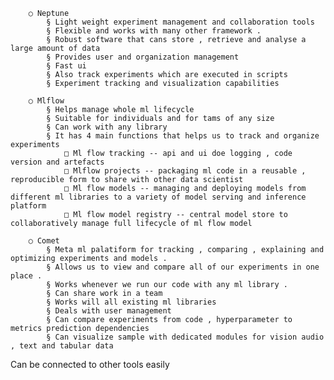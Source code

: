     	○ Neptune
    		§ Light weight experiment management and collaboration tools
    		§ Flexible and works with many other framework .
    		§ Robust software that cans store , retrieve and analyse a large amount of data
    		§ Provides user and organization management
    		§ Fast ui
    		§ Also track experiments which are executed in scripts
    		§ Experiment tracking and visualization capabilities

    	○ Mlflow
    		§ Helps manage whole ml lifecycle
    		§ Suitable for individuals and for tams of any size
    		§ Can work with any library
    		§ It has 4 main functions that helps us to track and organize experiments
    			□ Ml flow tracking -- api and ui doe logging , code version and artefacts
    			□ Mlflow projects -- packaging ml code in a reusable , reproducible form to share with other data scientist
    			□ Ml flow models -- managing and deploying models from different ml libraries to a variety of model serving and inference platform
    			□ Ml flow model registry -- central model store to collaboratively manage full lifecycle of ml flow model

    	○ Comet
    		§ Meta ml palatiform for tracking , comparing , explaining and optimizing experiments and models .
    		§ Allows us to view and compare all of our experiments in one place .
    		§ Works whenever we run our code with any ml library .
    		§ Can share work in a team
    		§ Works will all existing ml libraries
    		§ Deals with user management
    		§ Can compare experiments from code , hyperparameter to metrics prediction dependencies
    		§ Can visualize sample with dedicated modules for vision audio , text and tabular data

Can be connected to other tools easily
